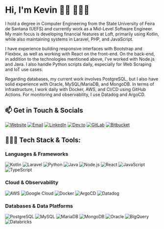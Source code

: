 # Hi, I'm Kevin 👋🏾 👨🏾‍💻

I hold a degree in Computer Engineering from the State University of Feira de Santana (UEFS) and currently work as a Mid-Level Software Engineer. My main focus is developing financial features at Loft, primarily using Kotlin, while also maintaining systems in Laravel, PHP, and JavaScript.

I have experience building responsive interfaces with Bootstrap and Flexbox, as well as working with React on the front-end. On the back-end, in addition to the technologies mentioned above, I've worked with Node.js and Java. I also handle Python scripts daily, especially for Web Scraping and IoT use cases.

Regarding databases, my current work involves PostgreSQL, but I also have solid experience with Oracle, MySQL/MariaDB, and MongoDB. In terms of infrastructure, I work daily with Docker, AWS, and CI/CD using GitHub Actions. For monitoring and observability, I use Datadog and ArgoCD.
<br>
## 📫 Get in Touch & Socials

<div align="left"> 
	<a href="https://kevincerqueira.github.io/" target="_blank"><img alt="Website" src="https://img.shields.io/badge/Website-%23000000.svg?style=for-the-badge&logo=vercel&logoColor=white"></a> 
	<a href="mailto:kevincerqueira.dev@gmail.com" target="_blank"><img alt="Email" src="https://img.shields.io/badge/Gmail-D14836?style=for-the-badge&logo=gmail&logoColor=white"></a> 
	<a href="https://www.linkedin.com/in/KevinCerqueira" target="_blank"><img alt="LinkedIn" src="https://img.shields.io/badge/LinkedIn-0077B5?style=for-the-badge&logo=linkedin&logoColor=white"></a> 	<a href="https://dev.to/kevincerqueira" target="_blank"><img alt="Dev.to" src="https://img.shields.io/badge/DEV.TO-0A0A0A?style=for-the-badge&logo=dev.to&logoColor=white"></a> 
	<a href="https://gitlab.com/KevinCerqueira" target="_blank"><img alt="GitLab" src="https://img.shields.io/badge/GitLab-330F63?style=for-the-badge&logo=gitlab&logoColor=FC6D26"></a> 
	<a href="https://bitbucket.org/kevincerqueira/" target="_blank"><img alt="Bitbucket" src="https://img.shields.io/badge/Bitbucket-0052CC?style=for-the-badge&logo=bitbucket&logoColor=white"></a> </div>

## 👨🏾‍💻 Tech Stack & Tools:

### Languages & Frameworks
<div> 
	<img alt="Kotlin" src="https://img.shields.io/badge/Kotlin-7F52FF?style=for-the-badge&logo=kotlin&logoColor=white"> 
	<img alt="Laravel" src="https://img.shields.io/badge/Laravel-FF2D20?style=for-the-badge&logo=laravel&logoColor=white"> 
	<img alt="Python" src="https://img.shields.io/badge/Python-3776AB?style=for-the-badge&logo=python&logoColor=white"> 
	<img alt="Java" src="https://img.shields.io/badge/Java-007396?style=for-the-badge&logo=coffeescript&logoColor=white"> 
<!-- 	<img alt="PHP" src="https://img.shields.io/badge/PHP-777BB4?style=for-the-badge&logo=php&logoColor=white"> -->
	<img alt="Node.js" src="https://img.shields.io/badge/Node.js-339933?style=for-the-badge&logo=nodedotjs&logoColor=white"> 
	<img alt="React" src="https://img.shields.io/badge/React-61DAFB?style=for-the-badge&logo=react&logoColor=20232A"> 
	<img alt="JavaScript" src="https://img.shields.io/badge/JavaScript-F7DF1E?style=for-the-badge&logo=javascript&logoColor=black"> 
	<img alt="TypeScript" src="https://img.shields.io/badge/TypeScript-3178C6?style=for-the-badge&logo=typescript&logoColor=white"> 
</div>

### Cloud & Observability
<div> 
	<img alt="AWS" src="https://img.shields.io/badge/AWS-232F3E?style=for-the-badge&logo=amazonwebservices&logoColor=white"> 
	<img alt="Google Cloud" src="https://img.shields.io/badge/GCP-4285F4?style=for-the-badge&logo=googlecloud&logoColor=white"> 
	<img alt="Docker" src="https://img.shields.io/badge/Docker-2496ED?style=for-the-badge&logo=docker&logoColor=white"> 
<!-- 	<img alt="GitHub Actions" src="https://img.shields.io/badge/GitHub_Actions-2088FF?style=for-the-badge&logo=github-actions&logoColor=white"> -->
	<img alt="ArgoCD" src="https://img.shields.io/badge/ArgoCD-EF7B4D?style=for-the-badge&logo=argo&logoColor=white">
	<img alt="Datadog" src="https://img.shields.io/badge/Datadog-632CA6?style=for-the-badge&logo=datadog&logoColor=white">

</div>

### Databases & Data Platforms
<div> 
	<img alt="PostgreSQL" src="https://img.shields.io/badge/PostgreSQL-4169E1?style=for-the-badge&logo=postgresql&logoColor=white"> 
	<img alt="MySQL" src="https://img.shields.io/badge/MySQL-4479A1?style=for-the-badge&logo=mysql&logoColor=white"> 
	<img alt="MariaDB" src="https://img.shields.io/badge/MariaDB-003545?style=for-the-badge&logo=mariadb&logoColor=white">
	<img alt="MongoDB" src="https://img.shields.io/badge/MongoDB-47A248?style=for-the-badge&logo=mongodb&logoColor=white"> 
	<img alt="Oracle" src="https://img.shields.io/badge/Oracle-F80000?style=for-the-badge&logo=oracle&logoColor=white">
	<img alt="BigQuery" src="https://img.shields.io/badge/BigQuery-4285F4?style=for-the-badge&logo=googlebigquery&logoColor=white"> 
	<img alt="Databricks" src="https://img.shields.io/badge/Databricks-FF3621?style=for-the-badge&logo=databricks&logoColor=white">
</div>
